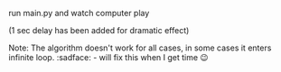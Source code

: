 run main.py and watch computer play

(1 sec delay has been added for dramatic effect)

Note: The algorithm doesn't work for all cases, in some cases it enters infinite loop. :sadface: - will fix this when I get time :wink:
